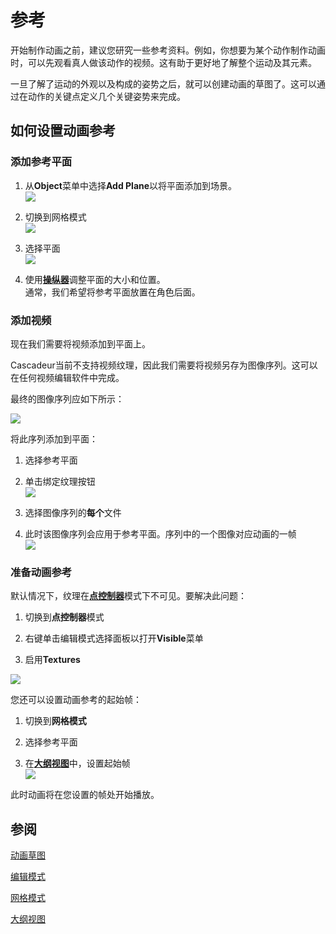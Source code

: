 # 参考

开始制作动画之前，建议您研究一些参考资料。例如，你想要为某个动作制作动画时，可以先观看真人做该动作的视频。这有助于更好地了解整个运动及其元素。

一旦了解了运动的外观以及构成的姿势之后，就可以创建动画的草图了。这可以通过在动作的关键点定义几个关键姿势来完成。

## 如何设置动画参考

### 添加参考平面

1. 从**Object**菜单中选择**Add Plane**以将平面添加到场景。  
![](https://cascadeur.com/images/category/2020/08/20/b4823c33a01364ed2ccb3c9346b11065.png)

2. 切换到网格模式  
![](https://cascadeur.com/images/category/2020/08/20/977671479fb213f50194d958a268f62e.png)

3. 选择平面  
![](https://cascadeur.com/images/category/2020/08/20/04095ce82a78d0d26b597b4c6dc7fb39.gif)

4. 使用[**操纵器**](../Tools/AnimationTools/manipulators.md)调整平面的大小和位置。  
通常，我们希望将参考平面放置在角色后面。

### 添加视频

现在我们需要将视频添加到平面上。

Cascadeur当前不支持视频纹理，因此我们需要将视频另存为图像序列。这可以在任何视频编辑软件中完成。

最终的图像序列应如下所示：

![](https://cascadeur.com/images/category/2020/06/09/ad9c57c730d4ee541af0598f157f35b8.jpg)

将此序列添加到平面：

1. 选择参考平面

2. 单击绑定纹理按钮  
![](https://cascadeur.com/images/category/2020/06/09/18cf4857263b79dedcf0fc277cfaa573.png)

3. 选择图像序列的**每个**文件

4. 此时该图像序列会应用于参考平面。序列中的一个图像对应动画的一帧  
![](https://cascadeur.com/images/category/2020/06/09/e0dcdc8eced36270ac414bba62ed4300.gif)

### 准备动画参考

默认情况下，纹理在[**点控制器**](../Rig/RigStructure/point_controllers.md)模式下不可见。要解决此问题：

1. 切换到**点控制器**模式

2. 右键单击编辑模式选择面板以打开**Visible**菜单

3. 启用**Textures**

![](https://cascadeur.com/images/category/2020/08/20/c1d1da9ae276255249f6a3592f2deeef.gif)

您还可以设置动画参考的起始帧：

1. 切换到**网格模式**

2. 选择参考平面

3. 在[**大纲视图**](../Interface/outliner.md)中，设置起始帧  
![](https://cascadeur.com/images/category/2020/08/20/1436116712aad655cfba9f692809a7e0.png)

此时动画将在您设置的帧处开始播放。

## 参阅

[动画草图](../Animation/drafting_creating_poses.md)

[编辑模式](../GettingStarted/edit_modes.md)

[网格模式](../Rig/RigStructure/meshes.md)

[大纲视图](../Interface/outliner.md)